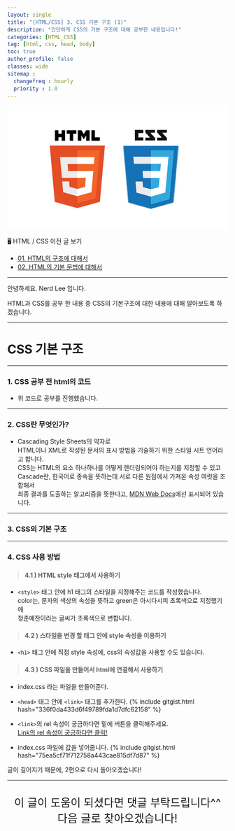 ```yaml
---
layout: single
title: "[HTML/CSS] 3. CSS 기본 구조 (1)"
description: "간단하게 CSS의 기본 구조에 대해 공부한 내용입니다!"
categories: [HTML_CSS]
tag: [html, css, head, body]
toc: true
author_profile: false
classes: wide
sitemap :
  changefreq : hourly
  priority : 1.0
---
```


![](/assets/img/etc/html_css.jpeg)

🖥 HTML / CSS 이전 글 보기

- [01. HTML의 구조에 대해서](/html_css/0001/)
- [02. HTML의 기본 문법에 대해서](/html_css/0002/)

---

안녕하세요. Nerd Lee 입니다.

HTML과 CSS를 공부 한 내용 중 CSS의 기본구조에 대한 내용에 대해 알아보도록 하겠습니다.

---

# CSS 기본 구조

---

### 1. CSS 공부 전 html의 코드

<script src="https://gist.github.com/Nerd-Lee/f4d96a935f5f65292a9407f44552c928.js"></script>

- 위 코드로 공부를 진행했습니다.

---

### 2. CSS란 무엇인가?

- Cascading Style Sheets의 약자로<br>
  HTML이나 XML로 작성된 문서의 표시 방법을 기술하기 위한 스타일 시트 언어라고 합니다.<br>
  CSS는 HTML의 요소 하나하나를 어떻게 렌더링되어야 하는지를 지정할 수 있고<br>
  Cascade란, 한국어로 종속을 뜻하는데 서로 다른 원점에서 가져온 속성 여럿을 조합해서<br>
  최종 결과를 도출하는 알고리즘을 뜻한다고,
  [MDN Web Docs](https://developer.mozilla.org/ko/docs/Web/CSS/Cascade)에선 표시되어 있습니다.

---

### 3. CSS의 기본 구조

<script src="https://gist.github.com/Nerd-Lee/dadb54cbf3f155e11d4542d828a5c953.js"></script>

---

### 4. CSS 사용 방법

> #### 4.1 ) HTML style 태그에서 사용하기

<script src="https://gist.github.com/Nerd-Lee/3e4816d077b7ab01a164444bde3802ce.js"></script>

- `<style>` 태그 안에 h1 태그의 스타일을 지정해주는 코드를 작성했습니다.<br>
  color는, 문자의 색상의 속성을 뜻하고 green은 아시다시피 초록색으로 지정했기에<br>
  청춘예찬이라는 글씨가 초록색으로 변합니다.

> #### 4.2 ) 스타일을 변경 할 태그 안에 style 속성을 이용하기

<script src="https://gist.github.com/Nerd-Lee/675483c4a49d75cf82773fd0b740171e.js"></script>

- `<h1>` 태그 안에 직접 style 속성에, css의 속성값을 사용할 수도 있습니다.

> #### 4.3 ) CSS 파일을 만들어서 html에 연결해서 사용하기

- index.css 라는 파일을 만들어준다.
- `<head>` 태그 안에 `<link>` 태그를 추가한다.
  {% include gitgist.html hash="336f0da433d6f49789fda1d7dfc62158" %}

- `<link>`의 rel 속성이 궁금하다면 밑에 버튼을 클릭해주세요.<br>
  <a href="http://tcpschool.com/html-tag-attrs/link-rel" class="btn btn--primary" target="_blank">Link의 rel 속성이 궁금하다면 클릭!</a>

- index.css 파일에 값을 넣어줍니다.
  {% include gitgist.html hash="75ea5cf71f712758a443cae815df7d87" %}

글이 길어지기 때문에, 2편으로 다시 돌아오겠습니다!

---

<br>

<div style="font-size:25px; text-align:center">
이 글이 도움이 되셨다면 댓글 부탁드립니다^^<br>
다음 글로 찾아오겠습니다!

</div>
